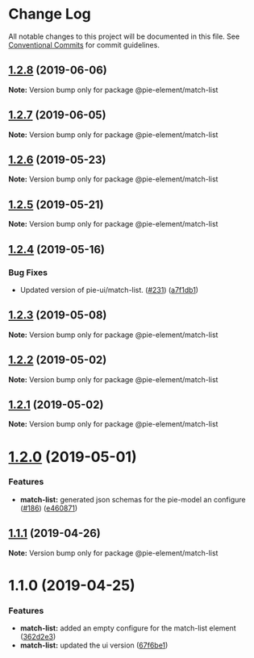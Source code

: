 # Change Log

All notable changes to this project will be documented in this file.
See [Conventional Commits](https://conventionalcommits.org) for commit guidelines.

## [1.2.8](https://github.com/pie-framework/pie-elements/compare/@pie-element/match-list@1.2.7...@pie-element/match-list@1.2.8) (2019-06-06)

**Note:** Version bump only for package @pie-element/match-list





## [1.2.7](https://github.com/pie-framework/pie-elements/compare/@pie-element/match-list@1.2.6...@pie-element/match-list@1.2.7) (2019-06-05)

**Note:** Version bump only for package @pie-element/match-list





## [1.2.6](https://github.com/pie-framework/pie-elements/compare/@pie-element/match-list@1.2.5...@pie-element/match-list@1.2.6) (2019-05-23)

**Note:** Version bump only for package @pie-element/match-list





## [1.2.5](https://github.com/pie-framework/pie-elements/compare/@pie-element/match-list@1.2.4...@pie-element/match-list@1.2.5) (2019-05-21)

**Note:** Version bump only for package @pie-element/match-list





## [1.2.4](https://github.com/pie-framework/pie-elements/compare/@pie-element/match-list@1.2.3...@pie-element/match-list@1.2.4) (2019-05-16)


### Bug Fixes

* Updated version of pie-ui/match-list. ([#231](https://github.com/pie-framework/pie-elements/issues/231)) ([a7f1db1](https://github.com/pie-framework/pie-elements/commit/a7f1db1))





## [1.2.3](https://github.com/pie-framework/pie-elements/compare/@pie-element/match-list@1.2.2...@pie-element/match-list@1.2.3) (2019-05-08)

**Note:** Version bump only for package @pie-element/match-list





## [1.2.2](https://github.com/pie-framework/pie-elements/compare/@pie-element/match-list@1.2.1...@pie-element/match-list@1.2.2) (2019-05-02)

**Note:** Version bump only for package @pie-element/match-list





## [1.2.1](https://github.com/pie-framework/pie-elements/compare/@pie-element/match-list@1.2.0...@pie-element/match-list@1.2.1) (2019-05-02)

**Note:** Version bump only for package @pie-element/match-list





# [1.2.0](https://github.com/pie-framework/pie-elements/compare/@pie-element/match-list@1.1.1...@pie-element/match-list@1.2.0) (2019-05-01)


### Features

* **match-list:** generated json schemas for the pie-model an configure ([#186](https://github.com/pie-framework/pie-elements/issues/186)) ([e460871](https://github.com/pie-framework/pie-elements/commit/e460871))





## [1.1.1](https://github.com/pie-framework/pie-elements/compare/@pie-element/match-list@1.1.0...@pie-element/match-list@1.1.1) (2019-04-26)

**Note:** Version bump only for package @pie-element/match-list





# 1.1.0 (2019-04-25)


### Features

* **match-list:** added an empty configure for the match-list element ([362d2e3](https://github.com/pie-framework/pie-elements/commit/362d2e3))
* **match-list:** updated the ui version ([67f6be1](https://github.com/pie-framework/pie-elements/commit/67f6be1))
